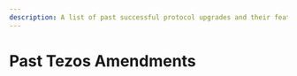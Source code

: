 ```yaml
---
description: A list of past successful protocol upgrades and their features.
---
```


# Past Tezos Amendments

